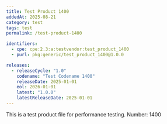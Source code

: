 ```yaml
---
title: Test Product 1400
addedAt: 2025-08-21
category: test
tags: test
permalink: /test-product-1400

identifiers:
  - cpe: cpe:2.3:a:testvendor:test_product_1400
  - purl: pkg:generic/test_product_1400@1.0.0

releases:
  - releaseCycle: "1.0"
    codename: "Test Codename 1400"
    releaseDate: 2025-01-01
    eol: 2026-01-01
    latest: "1.0.0"
    latestReleaseDate: 2025-01-01
---
```


This is a test product file for performance testing. Number: 1400
